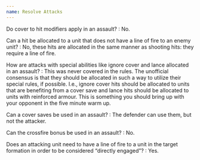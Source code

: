 ```yaml
---
name: Resolve Attacks
---
```

Do cover to hit modifiers apply in an assault?
: No.

Can a hit be allocated to a unit that does not have a line of fire to an enemy unit?
: No, these hits are allocated in the same manner as shooting hits: they require a line of fire.

How are attacks with special abilities like ignore cover and lance allocated in an assault?
: This was never covered in the rules. The unofficial consensus is that they should be allocated in such a way to utilize their special rules, if possible. I.e., ignore cover hits should be allocated to units that are benefiting from a cover save and lance hits should be allocated to units with reinforced armour. This is something you should bring up with your opponent in the five minute warm up.

Can a cover saves be used in an assault?
: The defender can use them, but not the attacker.

Can the crossfire bonus be used in an assault?
: No.

Does an attacking unit need to have a line of fire to a unit in the target formation in order to be considered <q>directly engaged</q>?
: Yes.